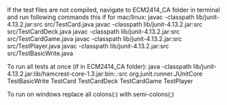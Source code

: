 If the test files are not compiled, navigate to ECM2414_CA folder in terminal and run following commands this if for mac/linux:
javac -classpath lib/junit-4.13.2.jar:src src/TestCard.java
javac -classpath lib/junit-4.13.2.jar:src src/TestCardDeck.java
javac -classpath lib/junit-4.13.2.jar:src src/TestCardGame.java
javac -classpath lib/junit-4.13.2.jar:src src/TestPlayer.java
javac -classpath lib/junit-4.13.2.jar:src src/TestBasicWrite.java

To run all tests at once (if in ECM2414_CA folder):
java -classpath lib/junit-4.13.2.jar:lib/hamcrest-core-1.3.jar:bin:.:src org.junit.runner.JUnitCore TestBasicWrite TestCard TestCardDeck TestCardGame TestPlayer

To run on windows replace all colons(:) with semi-colons(;)
